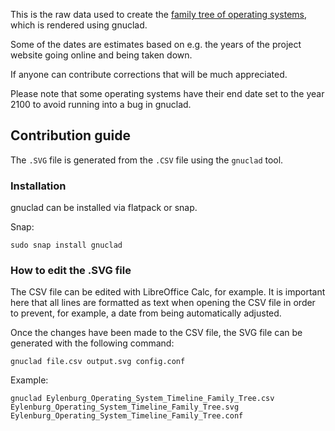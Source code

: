 This is the raw data used to create the [family tree of operating systems](https://eylenburg.github.io/os_familytree.htm), which is rendered using gnuclad.

Some of the dates are estimates based on e.g. the years of the project website going online and being taken down. 

If anyone can contribute corrections that will be much appreciated.

Please note that some operating systems have their end date set to the year 2100 to avoid running into a bug in gnuclad.

## Contribution guide
The ````.SVG```` file is generated from the ````.CSV```` file using the ````gnuclad```` tool.

### Installation
gnuclad can be installed via flatpack or snap.

Snap:
````
sudo snap install gnuclad
````

### How to edit the .SVG file
The CSV file can be edited with LibreOffice Calc, for example. It is important here that all lines are formatted as text when opening the CSV file in order to prevent, for example, a date from being automatically adjusted.

Once the changes have been made to the CSV file, the SVG file can be generated with the following command:
````
gnuclad file.csv output.svg config.conf
````

Example:
````
gnuclad Eylenburg_Operating_System_Timeline_Family_Tree.csv Eylenburg_Operating_System_Timeline_Family_Tree.svg Eylenburg_Operating_System_Timeline_Family_Tree.conf
````